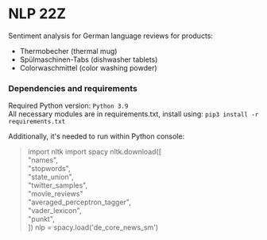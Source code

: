 # NLP 22Z

Sentiment analysis for German language reviews for products:
* Thermobecher    (thermal mug)
* Spülmaschinen-Tabs    (dishwasher tablets)
* Colorwaschmittel    (color washing powder)

### Dependencies and requirements
Required Python version: `Python 3.9`  
All necessary modules are in requirements.txt, install using: `pip3 install -r requirements.txt`

Additionally, it's needed to run within Python console:
> import nltk
> import spacy
> nltk.download([  
>    "names",  
>    "stopwords",  
>    "state_union",  
>    "twitter_samples",  
>    "movie_reviews"  
>    "averaged_perceptron_tagger",  
>    "vader_lexicon",  
>    "punkt",  
> ])
> nlp = spacy.load('de_core_news_sm')

